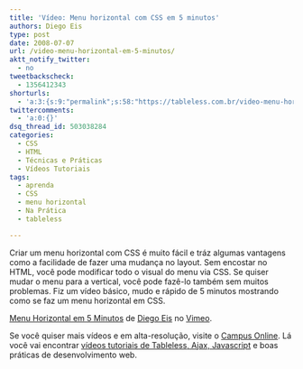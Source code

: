 ```yaml
---
title: 'Vídeo: Menu horizontal com CSS em 5 minutos'
authors: Diego Eis
type: post
date: 2008-07-07
url: /video-menu-horizontal-em-5-minutos/
aktt_notify_twitter:
  - no
tweetbackscheck:
  - 1356412343
shorturls:
  - 'a:3:{s:9:"permalink";s:58:"https://tableless.com.br/video-menu-horizontal-em-5-minutos";s:7:"tinyurl";s:26:"https://tinyurl.com/3o5rw4e";s:4:"isgd";s:19:"https://is.gd/fpVJqY";}'
twittercomments:
  - 'a:0:{}'
dsq_thread_id: 503038284
categories:
  - CSS
  - HTML
  - Técnicas e Práticas
  - Vídeos Tutoriais
tags:
  - aprenda
  - CSS
  - menu horizontal
  - Na Prática
  - tableless

---
```

Criar um menu horizontal com CSS é muito fácil e tráz algumas vantagens como a facilidade de fazer uma mudança no layout. Sem encostar no HTML, você pode modificar todo o visual do menu via CSS. Se quiser mudar o menu para a vertical, você pode fazê-lo também sem muitos problemas. Fiz um vídeo básico, mudo e rápido de 5 minutos mostrando como se faz um menu horizontal em CSS.
  
<!--more-->


  

  
[Menu Horizontal em 5 Minutos][1] de [Diego Eis][2] no [Vimeo][3].

Se você quiser mais vídeos e em alta-resolução, visite o [Campus Online][4]. Lá você vai encontrar [vídeos tutoriais de Tableless, Ajax, Javascript][5] e boas práticas de desenvolvimento web.

 [1]: https://www.vimeo.com/1274875?pg=embed&sec=1274875
 [2]: https://www.vimeo.com/user435117?pg=embed&sec=1274875
 [3]: https://vimeo.com?pg=embed&sec=1274875
 [4]: https://campus.visie.com.br/ "Vídeo aulas sobre Tableless e Ajax."
 [5]: https://campus.visie.com.br/ "Vídeos sobre Tableless e Ajax"